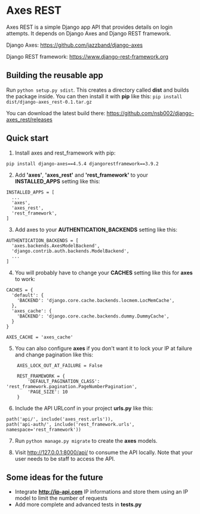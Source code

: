 # Axes REST
Axes REST is a simple Django app API that provides details on login attempts.
It depends on Django Axes and Django REST framework.

Django Axes: https://github.com/jazzband/django-axes

Django REST framework: https://www.django-rest-framework.org

## Building the reusable app

Run `python setup.py sdist`. This creates a directory called **dist** and builds the package inside. You can then install it with **pip** like this: `pip install dist/django-axes_rest-0.1.tar.gz`

You can download the latest build there: https://github.com/nsb002/django-axes_rest/releases

## Quick start

1. Install axes and rest_framework with pip:

`pip install django-axes==4.5.4 djangorestframework==3.9.2`

2. Add **'axes'**, **'axes_rest'** and **'rest_framework'** to your **INSTALLED_APPS**
   setting like this:

```
INSTALLED_APPS = [
  ...
  'axes',
  'axes_rest',
  'rest_framework',
]
```

3. Add axes to your **AUTHENTICATION_BACKENDS** setting like this:

```
AUTHENTICATION_BACKENDS = [
  'axes.backends.AxesModelBackend',
  'django.contrib.auth.backends.ModelBackend',
  ...
]
```

4. You will probably have to change your **CACHES** setting like this for **axes** to work:

```
CACHES = {
  'default': {
    'BACKEND': 'django.core.cache.backends.locmem.LocMemCache',
  },
  'axes_cache': {
    'BACKEND': 'django.core.cache.backends.dummy.DummyCache',
  }
}

AXES_CACHE = 'axes_cache'
```

5. You can also configure **axes** if you don't want it to lock your IP at failure
   and change pagination like this:

```
    AXES_LOCK_OUT_AT_FAILURE = False

    REST_FRAMEWORK = {
        'DEFAULT_PAGINATION_CLASS': 'rest_framework.pagination.PageNumberPagination',
        'PAGE_SIZE': 10
    }
```

6. Include the API URLconf in your project **urls.py** like this:

```
path('api/', include('axes_rest.urls')),
path('api-auth/', include('rest_framework.urls', namespace='rest_framework'))
```

7. Run `python manage.py migrate` to create the **axes** models.

8. Visit http://127.0.0.1:8000/api/ to consume the API locally.
   Note that your user needs to be staff to access the API.

## Some ideas for the future

* Integrate **http://ip-api.com** IP informations and store them using an IP model to limit the number of requests
* Add more complete and advanced tests in **tests.py**
